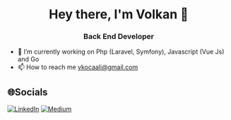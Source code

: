 <h1 align="center">Hey there, I'm Volkan 👋</h1>
<h3 align="center">Back End Developer</h3>

- 🔭 I’m currently working on Php (Laravel, Symfony), Javascript (Vue Js) and Go
- 📫 How to reach me vkocaali@gmail.com

## 🌐Socials
[![LinkedIn](https://img.shields.io/badge/LinkedIn-%230077B5.svg?logo=linkedin&logoColor=white)](https://www.linkedin.com/in/volkan-kocaali-3b6a2490) [![Medium](https://img.shields.io/badge/Medium-12100E?logo=medium&logoColor=white)](https://medium.com/@vkocaali)
